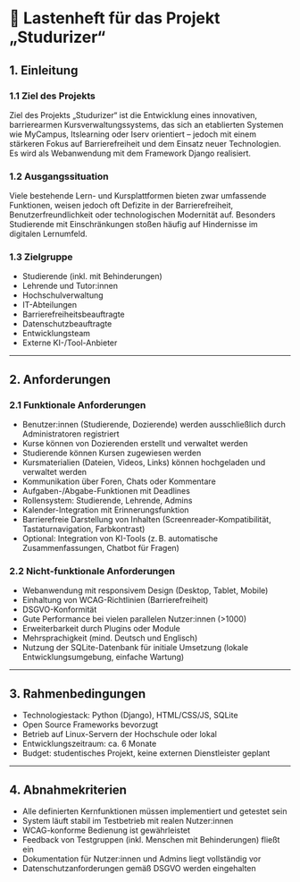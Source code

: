# 📄 Lastenheft für das Projekt „Studurizer“

## 1. Einleitung

### 1.1 Ziel des Projekts
Ziel des Projekts „Studurizer“ ist die Entwicklung eines innovativen, barrierearmen Kursverwaltungssystems, das sich an etablierten Systemen wie MyCampus, Itslearning oder Iserv orientiert – jedoch mit einem stärkeren Fokus auf Barrierefreiheit und dem Einsatz neuer Technologien. Es wird als Webanwendung mit dem Framework Django realisiert.

### 1.2 Ausgangssituation
Viele bestehende Lern- und Kursplattformen bieten zwar umfassende Funktionen, weisen jedoch oft Defizite in der Barrierefreiheit, Benutzerfreundlichkeit oder technologischen Modernität auf. Besonders Studierende mit Einschränkungen stoßen häufig auf Hindernisse im digitalen Lernumfeld.

### 1.3 Zielgruppe
- Studierende (inkl. mit Behinderungen)
- Lehrende und Tutor:innen
- Hochschulverwaltung
- IT-Abteilungen
- Barrierefreiheitsbeauftragte
- Datenschutzbeauftragte
- Entwicklungsteam
- Externe KI-/Tool-Anbieter
---

## 2. Anforderungen

### 2.1 Funktionale Anforderungen
- Benutzer:innen (Studierende, Dozierende) werden ausschließlich durch Administratoren registriert
- Kurse können von Dozierenden erstellt und verwaltet werden
- Studierende können Kursen zugewiesen werden
- Kursmaterialien (Dateien, Videos, Links) können hochgeladen und verwaltet werden
- Kommunikation über Foren, Chats oder Kommentare
- Aufgaben-/Abgabe-Funktionen mit Deadlines
- Rollensystem: Studierende, Lehrende, Admins
- Kalender-Integration mit Erinnerungsfunktion
- Barrierefreie Darstellung von Inhalten (Screenreader-Kompatibilität, Tastaturnavigation, Farbkontrast)
- Optional: Integration von KI-Tools (z. B. automatische Zusammenfassungen, Chatbot für Fragen)

### 2.2 Nicht-funktionale Anforderungen
- Webanwendung mit responsivem Design (Desktop, Tablet, Mobile)
- Einhaltung von WCAG-Richtlinien (Barrierefreiheit)
- DSGVO-Konformität
- Gute Performance bei vielen parallelen Nutzer:innen (>1000)
- Erweiterbarkeit durch Plugins oder Module
- Mehrsprachigkeit (mind. Deutsch und Englisch)
- Nutzung der SQLite-Datenbank für initiale Umsetzung (lokale Entwicklungsumgebung, einfache Wartung)

---

## 3. Rahmenbedingungen
- Technologiestack: Python (Django), HTML/CSS/JS, SQLite
- Open Source Frameworks bevorzugt
- Betrieb auf Linux-Servern der Hochschule oder lokal
- Entwicklungszeitraum: ca. 6 Monate
- Budget: studentisches Projekt, keine externen Dienstleister geplant

---

## 4. Abnahmekriterien
- Alle definierten Kernfunktionen müssen implementiert und getestet sein
- System läuft stabil im Testbetrieb mit realen Nutzer:innen
- WCAG-konforme Bedienung ist gewährleistet
- Feedback von Testgruppen (inkl. Menschen mit Behinderungen) fließt ein
- Dokumentation für Nutzer:innen und Admins liegt vollständig vor
- Datenschutzanforderungen gemäß DSGVO werden eingehalten
